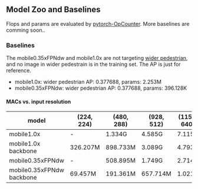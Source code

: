 ## Model Zoo and Baselines

Flops and params are evaluated by [pytorch-OpCounter](https://github.com/Lyken17/pytorch-OpCounter). More baselines are comming soon..

### Baselines

The mobile0.35xFPNdw and mobile1.0x are not targeting [wider pedestrian](https://competitions.codalab.org/competitions/20132), and no image in wider pedestrain is in the training set. The AP is just for reference.

* mobile1.0x: wider pedestrian AP: 0.377688, params: 2.253M
* mobile0.35xFPNdw: wider pedestrian AP: 0.377688, params: 396.128K

#### MACs vs. input resolution

model | (224, 224) | (480, 288) | (928, 512) | (1152, 640) 
--- | --- | --- | --- | --- 
mobile1.0x | - | 1.334G | 4.585G | 7.115G
mobile1.0x backbone | 326.207M | 898.733M | 3.089G | 4.793G
mobile0.35xFPNdw | - | 508.895M | 1.749G | 2.714G
mobile0.35xFPNdw backbone | 69.457M | 191.361M | 657.714M | 1.021G 
